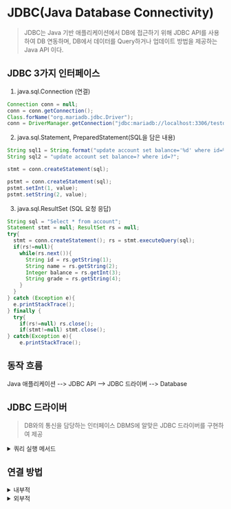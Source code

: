 # JDBC(Java Database Connectivity)
> JDBC는 Java 기반 애플리케이션에서 DB에 접근하기 위해 JDBC API를 사용하여 DB 연동하며, DB에서 데이터를 Query하거나 업데이트 방법을 제공하는 Java API 이다.

## JDBC 3가지 인터페이스
1. java.sql.Connection (연결)
```java
Connection conn = null;
conn = conn.getConnection();
Class.forName("org.mariadb.jdbc.Driver");
conn = DriverManager.getConnection("jdbc:mariadb://localhost:3306/testdb","root","1234");
``` 
2. java.sql.Statement, PreparedStatement(SQL을 담은 내용)
```java
String sql1 = String.format("update account set balance='%d' where id=%s",balance, id);
String sql2 = "update account set balance=? where id=?";

stmt = conn.createStatement(sql);

pstmt = conn.createStatement(sql);
pstmt.setInt(1, value);
pstmt.setString(2, value);
```  
3. java.sql.ResultSet (SQL 요청 응답)
```java
String sql = "Select * from account";
Statement stmt = null; ResultSet rs = null;
try{
  stmt = conn.createStatement(); rs = stmt.executeQuery(sql);
  if(rs!=null){
    while(rs.next()){
      String id = rs.getString(1);
      String name = rs.getString(2);
      Integer balance = rs.getInt(3);
      String grade = rs.getString(4);
    }
  }
} catch (Exception e){
  e.printStackTrace();
} finally {
  try{
    if(rs!=null) rs.close();
    if(stmt!=null) stmt.close();
} catch(Exception e){
    e.printStackTrace();
```
## 동작 흐름
Java 애플리케이션 --> JDBC API --> JDBC 드라이버 --> Database

## JDBC 드라이버
> DB와의 통신을 담당하는 인터페이스 DBMS에 알맞은 JDBC 드라이버를 구현하여 제공
<details>
<summary>쿼리 실행 메서드</summary>
<div markdown="1">

- executeUpdate
&nbsp;데이터를 Insert, Delete, Update하는 SQL문을 실행하며, 반환값으로 해당 SQL문 실행에 영향을 받는 행 수(int : row count)를 반환
```java
public int executeUpdate(String sql) throws SQLException;
```
- executeQuery
&nbsp;DB에서 데이터를 가져와 결과 집합을 반환하며, Select문에서만 실행한다.  
(ResultSet : object that contains the data produced by the given query)
```java
public ResultSet executeQuery(String sql) throws SQLException;
```
</div>
</details>

## 연결 방법
<details>
<summary>내부적</summary>
  
```java
Connection conn = null;
String sql = String.format("insert into user (id,name) values('%s','%s')", id, name);
Statement stmt = null;
try{
  Class.forName("org.mariadb.jdbc.Driver");
  conn = DriverManager.getConnection("jdbc:mariadb://localhost:3306/testdb","root","1234");
  stmt = conn.createStatement();
  int cnt = stmt.executeUpdate(sql);
} catch(Exception e) {
  e.printStackTrade();
} finally {
  try{
    if(stmt != null) stmt.close();
  } catch(Exception e) {
    e.printStackTrace();
  }
}
close(conn);
```
</details>

<details>
<summary>외부적</summary>

- Properties
  > Map 계열 중 하나의 자료구조이며, Key, value값을 세트로 저장한다.
  > 외부설정파일을 읽어오거나 & 파일형태로 출력하고자 할 때 쓴다.
```properties
// driver.properties
driver=mariadb.jdbc.MariaDriver
url=jdbc:mariadb://localhost:3306/testdb
user=root
password=1234
```
- code
```sql
public static Connection getConnection(){
  Connection conn = null;
  try {
    Properties db = new Properties();
    db.load(new FileInputStream("db.properties"));
    Class.forName(db.getProperty("driver"));
    conn=DriverManager.getConnection(db.getProperty("url"), db.getProperty("user"), db.getProperty("password"));
  }catch(Exception e) {
    e.printStackTrace();
  }
  return conn;
}
```
</details>
